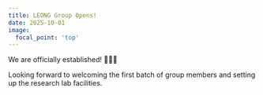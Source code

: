 ```yaml
---
title: LEONG Group Opens!
date: 2025-10-01
image:
  focal_point: 'top'
---
```


We are officially established! 🍍🍍🍍 

Looking forward to welcoming the first batch of group members and setting up the research lab facilities. 

<!--more-->